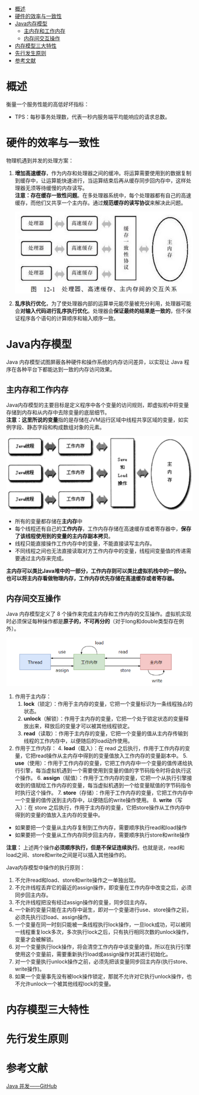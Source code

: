 * [概述](#概述)
* [硬件的效率与一致性](#硬件的效率与一致性)
* [Java内存模型](#java内存模型)
    * [主内存和工作内存](#主内存和工作内存)
    * [内存间交互操作](#内存间交互操作)
* [内存模型三大特性](#内存模型三大特性)
* [先行发生原则](#先行发生原则)
* [参考文献](#参考文献)

# 概述
衡量一个服务性能的高低好坏指标：
- TPS：每秒事务处理数，代表一秒内服务端平均能响应的请求总数。

# 硬件的效率与一致性
物理机遇到并发的处理方案：
1. **增加高速缓存**，作为内存和处理器之间的缓冲。将运算需要使用到的数据复制到缓存中，让运算能快速进行，当运算结束后再从缓存同步回内存中，这样处理器无须等待缓慢的内存读写。     
    **注意：**存在**缓存一致性问题**。在多处理器系统中，每个处理器都有自己的高速缓存，而他们又共享一个主内存。通过**规范缓存的读写协议**来解决此问题。

    ![](https://raw.githubusercontent.com/Andr-Robot/iMarkdownPhotos/master/Res/%E7%89%A9%E7%90%86%E6%9C%BA%E9%AB%98%E9%80%9F%E7%BC%93%E5%AD%98.png)
    
2. **乱序执行优化**，为了使处理器内部的运算单元能尽量被充分利用，处理器可能会**对输入代码进行乱序执行优化**。处理器会**保证最终的结果是一致的**，但不保证程序各个语句的计算顺序和输入顺序一致。

# Java内存模型
Java 内存模型试图屏蔽各种硬件和操作系统的内存访问差异，以实现让 Java 程序在各种平台下都能达到一致的内存访问效果。
## 主内存和工作内存
Java内存模型的主要目标是定义程序中各个变量的访问规则，即虚拟机中将变量存储到内存和从内存中去除变量的底层细节。    
**注意：**这里所说的**变量**指的是存储在JVM运行区域中线程共享区域的变量，如实例字段、静态字段和构成数组对象的元素。

![](https://raw.githubusercontent.com/Andr-Robot/iMarkdownPhotos/master/Res/jvm%E5%86%85%E5%AD%98%E6%A8%A1%E5%9E%8B.png)

- 所有的变量都存储在**主内存**中
- 每个线程还有自己的**工作内存**，工作内存存储在高速缓存或者寄存器中，**保存了该线程使用到的变量的主内存副本拷贝**。
- 线程只能直接操作工作内存中的变量，不能直接读写主内存。
- 不同线程之间也无法直接读取对方工作内存中的变量，线程间变量值的传递需要通过主内存来完成。

**主内存可以类比Java堆中的一部分，工作内存则可以类比虚拟机栈中的一部分。也可以将主内存看做物理内存，工作内存优先存储在高速缓存或者寄存器。**

## 内存间交互操作
Java 内存模型定义了 8 个操作来完成主内存和工作内存的交互操作。虚拟机实现时必须保证每种操作都是**原子的，不可再分的**（对于long和double类型存在例外）。

![](https://raw.githubusercontent.com/Andr-Robot/iMarkdownPhotos/master/Res/java%E5%86%85%E5%AD%98%E9%97%B4%E4%BA%A4%E4%BA%92%E6%93%8D%E4%BD%9C.png)

1. 作用于主内存：
    1. **lock**（锁定）：作用于主内存的变量，它把一个变量标识为一条线程独占的状态。
    2. **unlock**（解锁）：作用于主内存的变量，它把一个处于锁定状态的变量释放出来，释放后的变量才可以被其他线程锁定。
    3. **read**（读取）：作用于主内存的变量，它把一个变量的值从主内存传输到线程的工作内存中，以便随后的load动作使用。
2. 作用于工作内存：
    4. **load**（载入）：在 read 之后执行，作用于工作内存的变量，它把read操作从主内存中得到的变量值放入工作内存的变量副本中。
    5. **use**（使用）：作用于工作内存的变量，它把工作内存中一个变量的值传递给执行引擎，每当虚拟机遇到一个需要使用到变量的值的字节码指令时将会执行这个操作。
    6. **assign**（赋值）：作用于工作内存的变量，它把一个从执行引擎接收到的值赋给工作内存的变量，每当虚拟机遇到一个给变量赋值的字节码指令时执行这个操作。
    7. **store**（存储）：作用于工作内存的变量，它把工作内存中一个变量的值传送到主内存中，以便随后的write操作使用。
    8. **write**（写入）：在 store 之后执行，作用于主内存的变量，它把store操作从工作内存中得到的变量的值放入主内存的变量中。

- 如果要把一个变量从主内存复制到工作内存，需要顺序执行read和load操作
- 如果要把一个变量从工作内存同步回主内存，需要顺序执行store和write操作

**注意：** 上述两个操作**必须顺序执行，但是不保证连续执行**。也就是说，read和load之间、store和write之间是可以插入其他操作的。

Java内存模型中操作的执行原则：
1. 不允许read和load、store和write操作之一单独出现。
2. 不允许线程丢弃它的最近的assign操作，即变量在工作内存中改变之后，必须同步回主内存。
3. 不允许线程把没有经过assign操作的变量，同步回主内存。
4. 一个新的变量只能在主内存中诞生，即对一个变量进行use、store操作之前，必须先执行过load、assign操作。
5. 一个变量在同一时刻只能被一条线程执行lock操作，一旦lock成功，可以被同一线程重复lock多次，多次执行lock之后，只有执行相同次数的unlock操作，变量才会被解锁。
6. 对一个变量执行lock操作，将会清空工作内存中该变量的值，所以在执行引擎使用这个变量前，需要重新执行load或assign操作对其进行初始化。
7. 对一个变量执行unlock操作之前，必须先把该变量同步回主内存(执行store、write操作)。
8. 如果一个变量事先没有被lock操作锁定，那就不允许对它执行unlock操作，也不允许unlock一个被其他线程lock的变量。

# 内存模型三大特性

# 先行发生原则

# 参考文献
[Java 并发——GitHub](https://github.com/CyC2018/CS-Notes/blob/master/notes/Java%20%E5%B9%B6%E5%8F%91.md)




